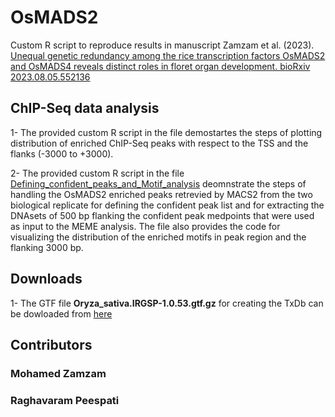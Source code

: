 # OsMADS2
Custom R script to reproduce results in manuscript Zamzam et al. (2023). [Unequal genetic redundancy among the rice transcription factors OsMADS2 and OsMADS4 reveals distinct roles in floret organ development. bioRxiv 2023.08.05.552136](https://doi.org/10.1101/2023.08.05.552136)
## ChIP-Seq data analysis
1- The provided custom R script in the file []() demostartes the steps of plotting distribution of enriched ChIP-Seq peaks with respect to the TSS and the flanks (-3000 to +3000).

2- The provided custom R script in the file [Defining_confident_peaks_and_Motif_analysis](https://github.com/MohamedMZamzam/OsMADS2/blob/main/Defining_confident_peaks_and_Motif_analysis.R) deomnstrate the steps of handling the OsMADS2 enriched peaks retrevied  by MACS2 from the two biological replicate for defining the confident peak list and for extracting the DNAsets of 500 bp flanking the confident peak medpoints that were used as input to the MEME analysis. The file also provides the code for visualizing the distribution of the enriched motifs in peak region and the flanking 3000 bp.



## Downloads
1- The GTF file <b>Oryza_sativa.IRGSP-1.0.53.gtf.gz</b> for creating the TxDb can be dowloaded from [here](https://plants.ensembl.org/info/data/ftp/index.html)



## Contributors
### Mohamed Zamzam
### Raghavaram Peespati 
